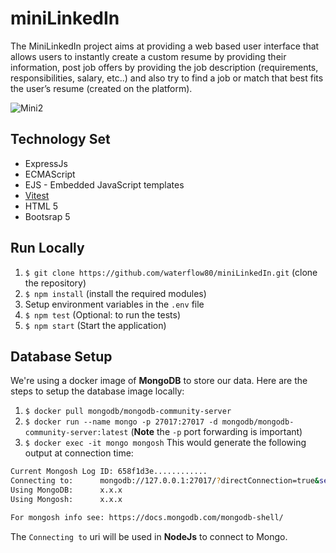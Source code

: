 # miniLinkedIn
The MiniLinkedIn project aims at providing a web based user interface that allows users to instantly create a custom resume by providing their information, post job offers by providing the job description (requirements, responsibilities, salary, etc..) and also try to find a job or match that best fits the user’s resume (created on the platform).

![Mini2](https://github.com/waterflow80/miniLinkedIn/assets/82417779/f839de9f-f67a-47cb-a821-ed2472526daf)

## Technology Set
- ExpressJs
- ECMAScript
- EJS - Embedded JavaScript templates
- [Vitest](https://vitest.dev/)
- HTML 5
- Bootsrap 5

## Run Locally
1. `$ git clone https://github.com/waterflow80/miniLinkedIn.git` (clone the repository)
2. `$ npm install` (install the required modules)
3. Setup environment variables in the `.env` file
4. `$ npm test` (Optional: to run the tests)
5. `$ npm start` (Start the application)

## Database Setup
We're using a docker image of **MongoDB** to store our data.
Here are the steps to setup the database image locally:

1. `$ docker pull mongodb/mongodb-community-server`
2. `$ docker run --name mongo -p 27017:27017 -d mongodb/mongodb-community-server:latest` (**Note** the `-p` port forwarding is important)
3. `$ docker exec -it mongo mongosh` This would generate the following output at connection time: 
```bash
Current Mongosh Log ID:	658f1d3e............
Connecting to:		mongodb://127.0.0.1:27017/?directConnection=true&serverSelectionTimeoutMS=2000&appName=mongosh+2.1.1
Using MongoDB:		x.x.x
Using Mongosh:		x.x.x

For mongosh info see: https://docs.mongodb.com/mongodb-shell/
```
The `Connecting to` uri will be used in **NodeJs** to connect to Mongo.


